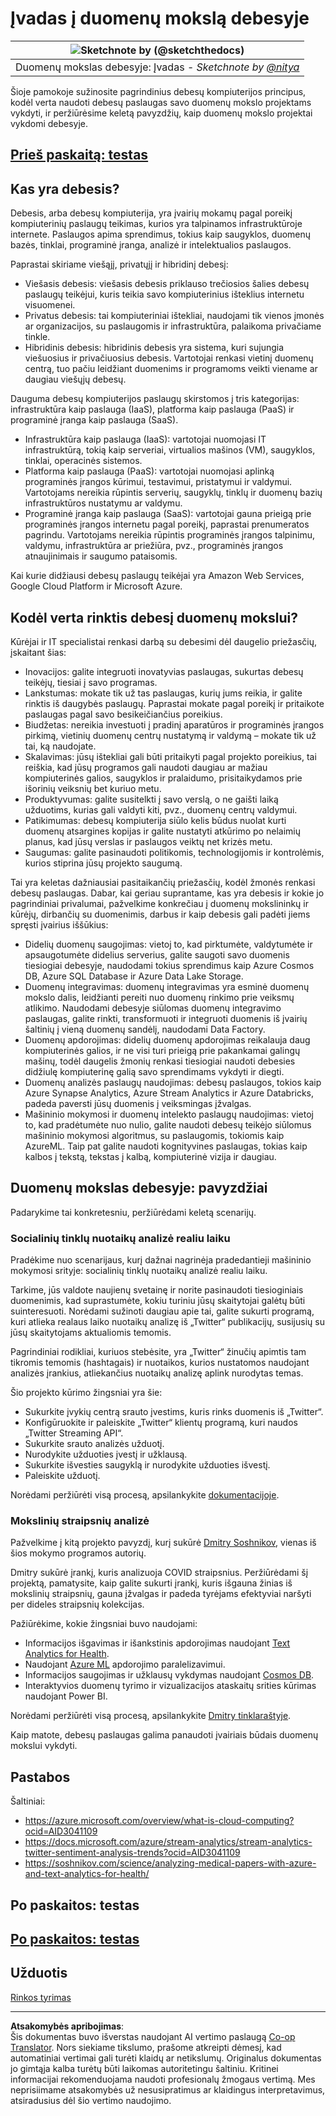 <!--
CO_OP_TRANSLATOR_METADATA:
{
  "original_hash": "6a0556b17de4c8d1a9470b02247b01d4",
  "translation_date": "2025-09-04T22:23:00+00:00",
  "source_file": "5-Data-Science-In-Cloud/17-Introduction/README.md",
  "language_code": "lt"
}
-->
# Įvadas į duomenų mokslą debesyje

|![ Sketchnote by [(@sketchthedocs)](https://sketchthedocs.dev) ](../../sketchnotes/17-DataScience-Cloud.png)|
|:---:|
| Duomenų mokslas debesyje: Įvadas - _Sketchnote by [@nitya](https://twitter.com/nitya)_ |

Šioje pamokoje sužinosite pagrindinius debesų kompiuterijos principus, kodėl verta naudoti debesų paslaugas savo duomenų mokslo projektams vykdyti, ir peržiūrėsime keletą pavyzdžių, kaip duomenų mokslo projektai vykdomi debesyje.

## [Prieš paskaitą: testas](https://purple-hill-04aebfb03.1.azurestaticapps.net/quiz/32)

## Kas yra debesis?

Debesis, arba debesų kompiuterija, yra įvairių mokamų pagal poreikį kompiuterinių paslaugų teikimas, kurios yra talpinamos infrastruktūroje internete. Paslaugos apima sprendimus, tokius kaip saugyklos, duomenų bazės, tinklai, programinė įranga, analizė ir intelektualios paslaugos.

Paprastai skiriame viešąjį, privatųjį ir hibridinį debesį:

* Viešasis debesis: viešasis debesis priklauso trečiosios šalies debesų paslaugų teikėjui, kuris teikia savo kompiuterinius išteklius internetu visuomenei.
* Privatus debesis: tai kompiuteriniai ištekliai, naudojami tik vienos įmonės ar organizacijos, su paslaugomis ir infrastruktūra, palaikoma privačiame tinkle.
* Hibridinis debesis: hibridinis debesis yra sistema, kuri sujungia viešuosius ir privačiuosius debesis. Vartotojai renkasi vietinį duomenų centrą, tuo pačiu leidžiant duomenims ir programoms veikti viename ar daugiau viešųjų debesų.

Dauguma debesų kompiuterijos paslaugų skirstomos į tris kategorijas: infrastruktūra kaip paslauga (IaaS), platforma kaip paslauga (PaaS) ir programinė įranga kaip paslauga (SaaS).

* Infrastruktūra kaip paslauga (IaaS): vartotojai nuomojasi IT infrastruktūrą, tokią kaip serveriai, virtualios mašinos (VM), saugyklos, tinklai, operacinės sistemos.
* Platforma kaip paslauga (PaaS): vartotojai nuomojasi aplinką programinės įrangos kūrimui, testavimui, pristatymui ir valdymui. Vartotojams nereikia rūpintis serverių, saugyklų, tinklų ir duomenų bazių infrastruktūros nustatymu ar valdymu.
* Programinė įranga kaip paslauga (SaaS): vartotojai gauna prieigą prie programinės įrangos internetu pagal poreikį, paprastai prenumeratos pagrindu. Vartotojams nereikia rūpintis programinės įrangos talpinimu, valdymu, infrastruktūra ar priežiūra, pvz., programinės įrangos atnaujinimais ir saugumo pataisomis.

Kai kurie didžiausi debesų paslaugų teikėjai yra Amazon Web Services, Google Cloud Platform ir Microsoft Azure.

## Kodėl verta rinktis debesį duomenų mokslui?

Kūrėjai ir IT specialistai renkasi darbą su debesimi dėl daugelio priežasčių, įskaitant šias:

* Inovacijos: galite integruoti inovatyvias paslaugas, sukurtas debesų teikėjų, tiesiai į savo programas.
* Lankstumas: mokate tik už tas paslaugas, kurių jums reikia, ir galite rinktis iš daugybės paslaugų. Paprastai mokate pagal poreikį ir pritaikote paslaugas pagal savo besikeičiančius poreikius.
* Biudžetas: nereikia investuoti į pradinį aparatūros ir programinės įrangos pirkimą, vietinių duomenų centrų nustatymą ir valdymą – mokate tik už tai, ką naudojate.
* Skalavimas: jūsų ištekliai gali būti pritaikyti pagal projekto poreikius, tai reiškia, kad jūsų programos gali naudoti daugiau ar mažiau kompiuterinės galios, saugyklos ir pralaidumo, prisitaikydamos prie išorinių veiksnių bet kuriuo metu.
* Produktyvumas: galite susitelkti į savo verslą, o ne gaišti laiką užduotims, kurias gali valdyti kiti, pvz., duomenų centrų valdymui.
* Patikimumas: debesų kompiuterija siūlo kelis būdus nuolat kurti duomenų atsargines kopijas ir galite nustatyti atkūrimo po nelaimių planus, kad jūsų verslas ir paslaugos veiktų net krizės metu.
* Saugumas: galite pasinaudoti politikomis, technologijomis ir kontrolėmis, kurios stiprina jūsų projekto saugumą.

Tai yra keletas dažniausiai pasitaikančių priežasčių, kodėl žmonės renkasi debesų paslaugas. Dabar, kai geriau suprantame, kas yra debesis ir kokie jo pagrindiniai privalumai, pažvelkime konkrečiau į duomenų mokslininkų ir kūrėjų, dirbančių su duomenimis, darbus ir kaip debesis gali padėti jiems spręsti įvairius iššūkius:

* Didelių duomenų saugojimas: vietoj to, kad pirktumėte, valdytumėte ir apsaugotumėte didelius serverius, galite saugoti savo duomenis tiesiogiai debesyje, naudodami tokius sprendimus kaip Azure Cosmos DB, Azure SQL Database ir Azure Data Lake Storage.
* Duomenų integravimas: duomenų integravimas yra esminė duomenų mokslo dalis, leidžianti pereiti nuo duomenų rinkimo prie veiksmų atlikimo. Naudodami debesyje siūlomas duomenų integravimo paslaugas, galite rinkti, transformuoti ir integruoti duomenis iš įvairių šaltinių į vieną duomenų sandėlį, naudodami Data Factory.
* Duomenų apdorojimas: didelių duomenų apdorojimas reikalauja daug kompiuterinės galios, ir ne visi turi prieigą prie pakankamai galingų mašinų, todėl daugelis žmonių renkasi tiesiogiai naudoti debesies didžiulę kompiuterinę galią savo sprendimams vykdyti ir diegti.
* Duomenų analizės paslaugų naudojimas: debesų paslaugos, tokios kaip Azure Synapse Analytics, Azure Stream Analytics ir Azure Databricks, padeda paversti jūsų duomenis į veiksmingas įžvalgas.
* Mašininio mokymosi ir duomenų intelekto paslaugų naudojimas: vietoj to, kad pradėtumėte nuo nulio, galite naudoti debesų teikėjo siūlomus mašininio mokymosi algoritmus, su paslaugomis, tokiomis kaip AzureML. Taip pat galite naudoti kognityvines paslaugas, tokias kaip kalbos į tekstą, tekstas į kalbą, kompiuterinė vizija ir daugiau.

## Duomenų mokslas debesyje: pavyzdžiai

Padarykime tai konkretesniu, peržiūrėdami keletą scenarijų.

### Socialinių tinklų nuotaikų analizė realiu laiku

Pradėkime nuo scenarijaus, kurį dažnai nagrinėja pradedantieji mašininio mokymosi srityje: socialinių tinklų nuotaikų analizė realiu laiku.

Tarkime, jūs valdote naujienų svetainę ir norite pasinaudoti tiesioginiais duomenimis, kad suprastumėte, kokiu turiniu jūsų skaitytojai galėtų būti suinteresuoti. Norėdami sužinoti daugiau apie tai, galite sukurti programą, kuri atlieka realaus laiko nuotaikų analizę iš „Twitter“ publikacijų, susijusių su jūsų skaitytojams aktualiomis temomis.

Pagrindiniai rodikliai, kuriuos stebėsite, yra „Twitter“ žinučių apimtis tam tikromis temomis (hashtagais) ir nuotaikos, kurios nustatomos naudojant analizės įrankius, atliekančius nuotaikų analizę aplink nurodytas temas.

Šio projekto kūrimo žingsniai yra šie:

* Sukurkite įvykių centrą srauto įvestims, kuris rinks duomenis iš „Twitter“.
* Konfigūruokite ir paleiskite „Twitter“ klientų programą, kuri naudos „Twitter Streaming API“.
* Sukurkite srauto analizės užduotį.
* Nurodykite užduoties įvestį ir užklausą.
* Sukurkite išvesties saugyklą ir nurodykite užduoties išvestį.
* Paleiskite užduotį.

Norėdami peržiūrėti visą procesą, apsilankykite [dokumentacijoje](https://docs.microsoft.com/azure/stream-analytics/stream-analytics-twitter-sentiment-analysis-trends?WT.mc_id=academic-77958-bethanycheum&ocid=AID30411099).

### Mokslinių straipsnių analizė

Pažvelkime į kitą projekto pavyzdį, kurį sukūrė [Dmitry Soshnikov](http://soshnikov.com), vienas iš šios mokymo programos autorių.

Dmitry sukūrė įrankį, kuris analizuoja COVID straipsnius. Peržiūrėdami šį projektą, pamatysite, kaip galite sukurti įrankį, kuris išgauna žinias iš mokslinių straipsnių, gauna įžvalgas ir padeda tyrėjams efektyviai naršyti per dideles straipsnių kolekcijas.

Pažiūrėkime, kokie žingsniai buvo naudojami:

* Informacijos išgavimas ir išankstinis apdorojimas naudojant [Text Analytics for Health](https://docs.microsoft.com/azure/cognitive-services/text-analytics/how-tos/text-analytics-for-health?WT.mc_id=academic-77958-bethanycheum&ocid=AID3041109).
* Naudojant [Azure ML](https://azure.microsoft.com/services/machine-learning?WT.mc_id=academic-77958-bethanycheum&ocid=AID3041109) apdorojimo paralelizavimui.
* Informacijos saugojimas ir užklausų vykdymas naudojant [Cosmos DB](https://azure.microsoft.com/services/cosmos-db?WT.mc_id=academic-77958-bethanycheum&ocid=AID3041109).
* Interaktyvios duomenų tyrimo ir vizualizacijos ataskaitų srities kūrimas naudojant Power BI.

Norėdami peržiūrėti visą procesą, apsilankykite [Dmitry tinklaraštyje](https://soshnikov.com/science/analyzing-medical-papers-with-azure-and-text-analytics-for-health/).

Kaip matote, debesų paslaugas galima panaudoti įvairiais būdais duomenų mokslui vykdyti.

## Pastabos

Šaltiniai:
* https://azure.microsoft.com/overview/what-is-cloud-computing?ocid=AID3041109  
* https://docs.microsoft.com/azure/stream-analytics/stream-analytics-twitter-sentiment-analysis-trends?ocid=AID3041109  
* https://soshnikov.com/science/analyzing-medical-papers-with-azure-and-text-analytics-for-health/  

## Po paskaitos: testas

## [Po paskaitos: testas](https://ff-quizzes.netlify.app/en/ds/)

## Užduotis

[Rinkos tyrimas](assignment.md)

---

**Atsakomybės apribojimas**:  
Šis dokumentas buvo išverstas naudojant AI vertimo paslaugą [Co-op Translator](https://github.com/Azure/co-op-translator). Nors siekiame tikslumo, prašome atkreipti dėmesį, kad automatiniai vertimai gali turėti klaidų ar netikslumų. Originalus dokumentas jo gimtąja kalba turėtų būti laikomas autoritetingu šaltiniu. Kritinei informacijai rekomenduojama naudoti profesionalų žmogaus vertimą. Mes neprisiimame atsakomybės už nesusipratimus ar klaidingus interpretavimus, atsiradusius dėl šio vertimo naudojimo.